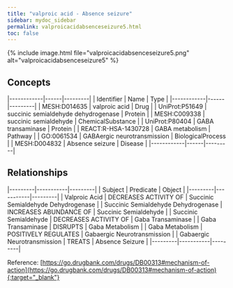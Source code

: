 ```yaml
---
title: "valproic acid - Absence seizure"
sidebar: mydoc_sidebar
permalink: valproicacidabsenceseizure5.html
toc: false 
---
```


{% include image.html file="valproicacidabsenceseizure5.png" alt="valproicacidabsenceseizure5" %}

## Concepts

|------------|------|---------|
| Identifier | Name | Type    |
|------------|------|---------|
| MESH:D014635 | valproic acid | Drug |
| UniProt:P51649 | succinic semialdehyde dehydrogenase | Protein |
| MESH:C009338 | succinic semialdehyde | ChemicalSubstance |
| UniProt:P80404 | GABA transaminase | Protein |
| REACT:R-HSA-1430728 | GABA metabolism | Pathway |
| GO:0061534 | GABAergic neurotransmission | BiologicalProcess |
| MESH:D004832 | Absence seizure | Disease |
|------------|------|---------|

## Relationships

|---------|-----------|---------|
| Subject | Predicate | Object  |
|---------|-----------|---------|
| Valproic Acid | DECREASES ACTIVITY OF | Succinic Semialdehyde Dehydrogenase |
| Succinic Semialdehyde Dehydrogenase | INCREASES ABUNDANCE OF | Succinic Semialdehyde |
| Succinic Semialdehyde | DECREASES ACTIVITY OF | Gaba Transaminase |
| Gaba Transaminase | DISRUPTS | Gaba Metabolism |
| Gaba Metabolism | POSITIVELY REGULATES | Gabaergic Neurotransmission |
| Gabaergic Neurotransmission | TREATS | Absence Seizure |
|---------|-----------|---------|

Reference: [https://go.drugbank.com/drugs/DB00313#mechanism-of-action](https://go.drugbank.com/drugs/DB00313#mechanism-of-action){:target="_blank"}